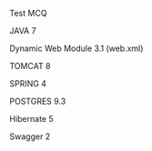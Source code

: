 Test MCQ



JAVA 7 

Dynamic Web Module 3.1 (web.xml)

TOMCAT 8 

SPRING 4

POSTGRES 9.3 

Hibernate 5

Swagger 2
